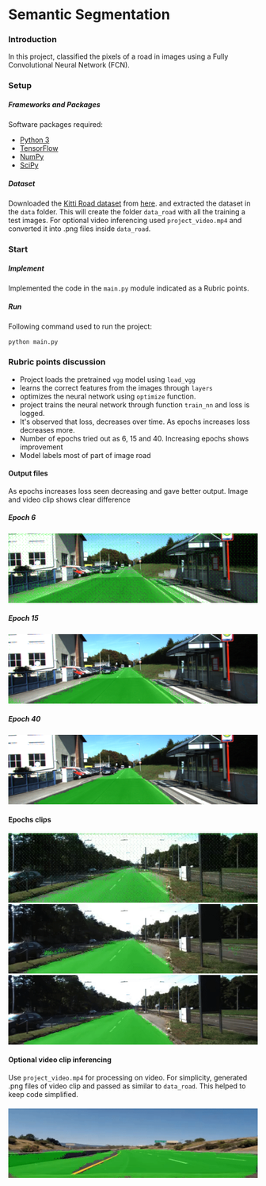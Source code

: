 # Semantic Segmentation
### Introduction
In this project, classified the pixels of a road in images using a Fully Convolutional Neural Network (FCN).

### Setup
##### Frameworks and Packages
Software packages required:
 - [Python 3](https://www.python.org/)
 - [TensorFlow](https://www.tensorflow.org/)
 - [NumPy](http://www.numpy.org/)
 - [SciPy](https://www.scipy.org/)
##### Dataset
Downloaded the [Kitti Road dataset](http://www.cvlibs.net/datasets/kitti/eval_road.php) from [here](http://www.cvlibs.net/download.php?file=data_road.zip). and extracted the dataset in the `data` folder.  This will create the folder `data_road` with all the training a test images.
For optional video inferencing used `project_video.mp4` and converted it into .png files inside `data_road`.

### Start
##### Implement
Implemented the code in the `main.py` module indicated as a Rubric points.

##### Run
Following command used to run the project:
```
python main.py
```

### Rubric points discussion

- Project loads the pretrained `vgg` model using `load_vgg`
- learns the correct features from the images through `layers`
- optimizes the neural network using `optimize` function.
- project trains the neural network through function `train_nn` and loss is logged.
- It's observed that loss, decreases over time. As epochs increases loss decreases more.
- Number of epochs tried out as 6, 15 and 40. Increasing epochs shows improvement
- Model labels most of part of image road

#### Output files

As epochs increases loss seen decreasing and gave better output.
Image and video clip shows clear difference

##### Epoch 6
![Epoch 6](runs/test_images/um_000013_6.png)
##### Epoch 15
![Epoch 15](runs/test_images/um_000013_15.png)
##### Epoch 40
![Epoch 40](runs/test_images/um_000013.png)

#### Epochs clips
![Epoch 6 clip](runs/epoch_6.gif)
![Epoch 15 clip](runs/epoch_15.gif)
![Epoch 40 clip](runs/epoch_40.gif)


#### Optional video clip inferencing
Use `project_video.mp4` for processing on video. For simplicity, generated .png files of video clip and passed as similar to `data_road`. This helped to keep code simplified.

####
![Video clip](runs/video_clip.gif)